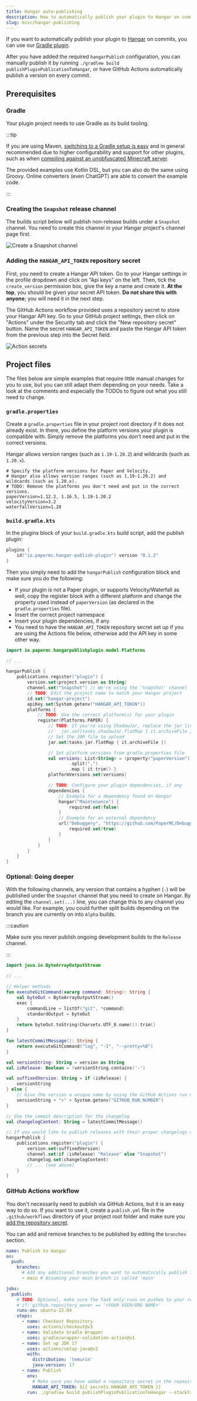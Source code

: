 ```yaml
---
title: Hangar auto-publishing
description: How to automatically publish your plugin to Hangar on commits.
slug: misc/hangar-publishing
---
```


If you want to automatically publish your plugin to [Hangar](https://hangar.papermc.io/) on commits, you can use
our [Gradle plugin](https://github.com/HangarMC/hangar-publish-plugin).

After you have added the required `hangarPublish` configuration, you can manually publish it by
running `./gradlew build publishPluginPublicationToHangar`, or have GitHub Actions automatically publish a version on
every commit.

## Prerequisites

### Gradle

Your plugin project needs to use Gradle as its build tooling.

:::tip

If you are using
Maven, [switching to a Gradle setup is easy](https://docs.gradle.org/current/userguide/migrating_from_maven.html) and in
general recommended due to higher configurability and support for other plugins, such as
when [compiling against an unobfuscated Minecraft server](/paper/dev/userdev).

The provided examples use Kotlin DSL, but you can also do the same using Groovy. Online converters (even ChatGPT)
are able to convert the example code.

:::

### Creating the `Snapshot` release channel

The builds script below will publish non-release builds under a `Snapshot` channel. You need to create this channel in
your Hangar project's channel page first.

![Create a Snapshot channel](./assets/hangar-create-snapshot-channel.png)

### Adding the `HANGAR_API_TOKEN` repository secret

First, you need to create a Hangar API token. Go to your Hangar settings in the profile dropdown and click on "Api keys" on the left. Then, tick
the `create_version` permission box, give the key a name and create it. **At the top**, you should be given your secret API
token. **Do not share this with anyone**; you will need it in the next step.

The GitHub Actions workflow provided uses a repository secret to store your Hangar API key. Go to your GitHub project settings,
then click on "Actions" under the Security tab and click the "New repository secret" button. Name the
secret `HANGAR_API_TOKEN` and paste the Hangar API token from the previous step into the Secret field.

![Action secrets](./assets/github-secrets-actions.png)

## Project files

The files below are simple examples that require little manual changes for you to use, but you can still adapt them
depending on your needs. Take a look at the comments and especially the TODOs to figure out what you still need to
change.

### `gradle.properties`

Create a `gradle.properties` file in your project root directory if it does not already exist. In there, you define the
platform versions your plugin is compatible with. Simply remove the platforms you don't need and put in the correct
versions.

Hangar allows version ranges (such as `1.19-1.20.2`) and wildcards (such as `1.20.x`).

```properties
# Specify the platform versions for Paper and Velocity.
# Hangar also allows version ranges (such as 1.19-1.20.2) and wildcards (such as 1.20.x).
# TODO: Remove the platforms you don't need and put in the correct versions.
paperVersion=1.12.2, 1.16.5, 1.19-1.20.2
velocityVersion=3.2
waterfallVersion=1.20
```

### `build.gradle.kts`

In the plugins block of your `build.gradle.kts` build script, add the publish plugin:

```kotlin
plugins {
    id("io.papermc.hangar-publish-plugin") version "0.1.2"
}
```

Then you simply need to add the `hangarPublish` configuration block and make sure you do the following:

- If your plugin is not a Paper plugin, or supports Velocity/Waterfall as well, copy the register block with a different
  platform and change the property used instead of `paperVersion` (as declared in the `gradle.properties` file).
- Insert the correct project namespace
- Insert your plugin dependencies, if any
- You need to have the `HANGAR_API_TOKEN` repository secret set up if you are using the Actions file below, otherwise add the
  API key in some other way.

```kotlin
import io.papermc.hangarpublishplugin.model.Platforms

// ...

hangarPublish {
    publications.register("plugin") {
        version.set(project.version as String)
        channel.set("Snapshot") // We're using the 'Snapshot' channel
        // TODO: Edit the project name to match your Hangar project
        id.set("hangar-project")
        apiKey.set(System.getenv("HANGAR_API_TOKEN"))
        platforms {
            // TODO: Use the correct platform(s) for your plugin
            register(Platforms.PAPER) {
                // TODO: If you're using ShadowJar, replace the jar lines with the appropriate task:
                //   jar.set(tasks.shadowJar.flatMap { it.archiveFile })
                // Set the JAR file to upload
                jar.set(tasks.jar.flatMap { it.archiveFile })

                // Set platform versions from gradle.properties file
                val versions: List<String> = (property("paperVersion") as String)
                        .split(",")
                        .map { it.trim() }
                platformVersions.set(versions)

                // TODO: Configure your plugin dependencies, if any
                dependencies {
                    // Example for a dependency found on Hangar
                    hangar("Maintenance") {
                        required.set(false)
                    }
                    // Example for an external dependency
                    url("Debuggery", "https://github.com/PaperMC/Debuggery") {
                        required.set(true)
                    }
                }
            }
        }
    }
}
```

### Optional: Going deeper

With the following channels, any version that contains a hyphen (`-`) will be published under the `Snapshot` channel
that you need to create on Hangar. By editing the `channel.set(...)` line, you can change this to any channel you would
like. For example, you could further split builds depending on the branch you are currently on into `Alpha` builds.

:::caution

Make sure you never publish ongoing development builds to the `Release` channel.

:::

```kotlin
import java.io.ByteArrayOutputStream

// ...

// Helper methods
fun executeGitCommand(vararg command: String): String {
    val byteOut = ByteArrayOutputStream()
    exec {
        commandLine = listOf("git", *command)
        standardOutput = byteOut
    }
    return byteOut.toString(Charsets.UTF_8.name()).trim()
}

fun latestCommitMessage(): String {
    return executeGitCommand("log", "-1", "--pretty=%B")
}

val versionString: String = version as String
val isRelease: Boolean = !versionString.contains('-')

val suffixedVersion: String = if (isRelease) {
    versionString
} else {
    // Give the version a unique name by using the GitHub Actions run number
    versionString + "+" + System.getenv("GITHUB_RUN_NUMBER")
}

// Use the commit description for the changelog
val changelogContent: String = latestCommitMessage()

// If you would like to publish releases with their proper changelogs manually, simply add an if statement with the `isRelease` variable here.
hangarPublish {
    publications.register("plugin") {
        version.set(suffixedVersion)
        channel.set(if (isRelease) "Release" else "Snapshot")
        changelog.set(changelogContent)
        // ... (see above)
    }
}
```

### GitHub Actions workflow

You don't necessarily need to publish via GitHub Actions, but it is an easy way to do so. If you want to use it, create
a `publish.yml` file in the `.github/workflows` directory of your project root folder and make sure
you [add the repository secret](#adding-the-hangar_api_token-repository-secret).

You can add and remove branches to be published by editing the `branches` section.

```yaml
name: Publish to Hangar
on:
  push:
    branches:
      # Add any additional branches you want to automatically publish from
      - main # Assuming your main branch is called 'main'

jobs:
  publish:
    # TODO: Optional, make sure the task only runs on pushes to your repository and doesn't fail on forks. Uncomment the line below and put the repo owner into the quotes
    # if: github.repository_owner == '<YOUR USER/ORG NAME>'
    runs-on: ubuntu-22.04
    steps:
      - name: Checkout Repository
        uses: actions/checkout@v3
      - name: Validate Gradle Wrapper
        uses: gradle/wrapper-validation-action@v1
      - name: Set up JDK 17
        uses: actions/setup-java@v3
        with:
          distribution: 'temurin'
          java-version: 17
      - name: Publish
        env:
          # Make sure you have added a repository secret in the repository's settings
          HANGAR_API_TOKEN: ${{ secrets.HANGAR_API_TOKEN }}
        run: ./gradlew build publishPluginPublicationToHangar --stacktrace
```
